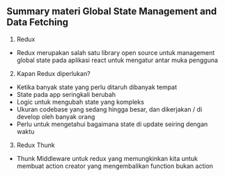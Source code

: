 ## Summary materi Global State Management and Data Fetching

1. Redux
- Redux merupakan salah satu library open source untuk management global state pada aplikasi react untuk mengatur antar muka pengguna

2. Kapan Redux diperlukan? 
- Ketika banyak state yang perlu ditaruh dibanyak tempat
- State pada app seringkali berubah
- Logic untuk mengubah state yang kompleks
- Ukuran codebase yang sedang hingga besar, dan dikerjakan / di develop oleh banyak orang
- Perlu untuk mengetahui bagaimana state di update seiring dengan waktu

3. Redux Thunk
- Thunk Middleware untuk redux yang memungkinkan kita untuk membuat action creator yang mengembalikan function bukan action


